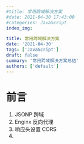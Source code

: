 ```yaml
---
#title: 常用跨域解决方案
#date: 2021-04-30 17:43:00
#categories: JavaScript
index_img:

title: 常用跨域解决方案
date: '2021-04-30'
tags: ['JavaScript']
draft: false
summary: '常用跨域解决方案总结'
authors: ['default']
---
```


# 前言

1. JSONP 跨域
2. Enginx 反向代理
3. 响应头设置 CORS
4.
